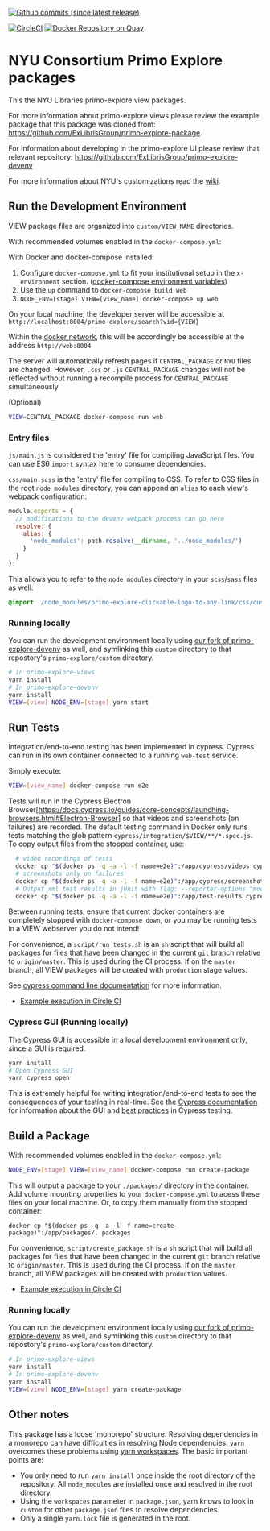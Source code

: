 [![Github commits (since latest release)](https://img.shields.io/github/commits-since/NYULibraries/primo-explore-views/latest.svg)](https://github.com/NYULibraries/primo-explore-views/releases/latest)

[![CircleCI](https://circleci.com/gh/NYULibraries/primo-explore-views.svg?style=svg)](https://circleci.com/gh/NYULibraries/primo-explore-views)
[![Docker Repository on Quay](https://quay.io/repository/nyulibraries/primo-explore-views/status "Docker Repository on Quay")](https://quay.io/repository/nyulibraries/primo-explore-views)

# NYU Consortium Primo Explore packages

This the NYU Libraries primo-explore view packages.

For more information about primo-explore views please review the example package that this package was cloned from: https://github.com/ExLibrisGroup/primo-explore-package.

For information about developing in the primo-explore UI please review that relevant repository: https://github.com/ExLibrisGroup/primo-explore-devenv

For more information about NYU's customizations read the [wiki](https://github.com/nyulibraries/primo-explore-views/wiki).

## Run the Development Environment

VIEW package files are organized into `custom/VIEW_NAME` directories.

With recommended volumes enabled in the `docker-compose.yml`:

With Docker and docker-compose installed:

1. Configure `docker-compose.yml` to fit your institutional setup in the `x-environment` section. ([docker-compose environment variables](https://docs.docker.com/compose/environment-variables/))
1. Use the `up` command to `docker-compose build web`
1. `NODE_ENV=[stage] VIEW=[view_name] docker-compose up web`

On your local machine, the developer server will be accessible at `http://localhost:8004/primo-explore/search?vid={VIEW}`

Within the [docker network](https://docs.docker.com/network/), this will be accordingly be accessible at the address `http://web:8004`

The server will automatically refresh pages if `CENTRAL_PACKAGE` or `NYU` files are changed. However, `.css` or `.js` `CENTRAL_PACKAGE` changes will not be reflected without running a recompile process for `CENTRAL_PACKAGE` simultaneously

(Optional)
```sh
VIEW=CENTRAL_PACKAGE docker-compose run web
```

### Entry files

`js/main.js` is considered the 'entry' file for compiling JavaScript files. You can use ES6 `import` syntax here to consume dependencies.

`css/main.scss` is the 'entry' file for compiling to CSS. To refer to CSS files in the root `node_modules` directory, you can append an `alias` to each view's webpack configuration:

```js
module.exports = {
  // modifications to the devenv webpack process can go here
  resolve: {
    alias: {
      'node_modules': path.resolve(__dirname, '../node_modules/')
    }
  }
};
```

This allows you to refer to the `node_modules` directory in your `scss`/`sass` files as well:

```scss
@import '/node_modules/primo-explore-clickable-logo-to-any-link/css/custom1.css';
```

### Running locally

You can run the development environment locally using [our fork of primo-explore-devenv](https://github.com/nyulibraries/primo-explore-devenv) as well, and symlinking this `custom` directory to that repostory's `primo-explore/custom` directory.

```sh
# In primo-explore-views
yarn install
# In primo-explore-devenv
yarn install
VIEW=[view] NODE_ENV=[stage] yarn start
```

## Run Tests

Integration/end-to-end testing has been implemented in cypress. Cypress can run in its own container connected to a running `web-test` service.

Simply execute:

```sh
VIEW=[view_name] docker-compose run e2e
```

Tests will run in the Cypress Electron Browser[https://docs.cypress.io/guides/core-concepts/launching-browsers.html#Electron-Browser] so that videos and screenshots (on failures) are recorded. The default testing command in Docker only runs tests matching the glob pattern `cypress/integration/$VIEW/**/*.spec.js`. To copy output files from the stopped container, use:

```sh
  # video recordings of tests
  docker cp "$(docker ps -q -a -l -f name=e2e)":/app/cypress/videos cypress-results/
  # screenshots only on failures
  docker cp "$(docker ps -q -a -l -f name=e2e)":/app/cypress/screenshots cypress-results/
  # Output xml test results in jUnit with flag: --reporter-options "mochaFile=test-results/${VIEW}/results-[hash].xml"
  docker cp "$(docker ps -q -a -l -f name=e2e)":/app/test-results cypress-results/
```

Between running tests, ensure that current docker containers are completely stopped with `docker-compose down`, or you may be running tests in a VIEW webserver you do not intend!

For convenience, a `script/run_tests.sh` is an `sh` script that will build all packages for files that have been changed in the current `git` branch relative to `origin/master`. This is used during the CI process. If on the `master` branch, all VIEW packages will be created with `production` stage values.

See [cypress command line documentation](https://docs.cypress.io/guides/guides/command-line.html) for more information.

* [Example execution in Circle CI](https://circleci.com/gh/NYULibraries/primo-explore-views/38)

### Cypress GUI (Running locally)

The Cypress GUI is accessible in a local development environment only, since a GUI is required.

```sh
yarn install
# Open Cypress GUI
yarn cypress open
```

This is extremely helpful for writing integration/end-to-end tests to see the consequences of your testing in real-time. See the [Cypress documentation](https://docs.cypress.io/guides/overview/why-cypress.html) for information about the GUI and [best practices](https://docs.cypress.io/guides/references/best-practices.html) in Cypress testing.

## Build a Package

With recommended volumes enabled in the `docker-compose.yml`:

```sh
NODE_ENV=[stage] VIEW=[view_name] docker-compose run create-package
```

This will output a package to your `./packages/` directory in the container. Add volume mounting properties to your `docker-compose.yml` to acess these files on your local machine. Or, to copy them manually from the stopped container:

`docker cp "$(docker ps -q -a -l -f name=create-package)":/app/packages/. packages`

For convenience, `script/create_package.sh` is a `sh` script that will build all packages for files that have been changed in the current `git` branch relative to `origin/master`. This is used during the CI process. If on the `master` branch, all VIEW packages will be created with `production` values.

* [Example execution in Circle CI](https://circleci.com/gh/NYULibraries/primo-explore-views/38)

### Running locally

You can run the development environment locally using [our fork of primo-explore-devenv](https://github.com/nyulibraries/primo-explore-devenv) as well, and symlinking this `custom` directory to that repostory's `primo-explore/custom` directory.

```sh
# In primo-explore-views
yarn install
# In primo-explore-devenv
yarn install
VIEW=[view] NODE_ENV=[stage] yarn create-package
```

## Other notes

This package has a loose 'monorepo' structure. Resolving dependencies in a monorepo can have difficulties in resolving Node dependencies. `yarn` overcomes these problems using [yarn workspaces](https://yarnpkg.com/lang/en/docs/workspaces/). The basic important points are:

* You only need to run `yarn install` once inside the root directory of the repository. All `node_modules` are installed once and resolved in the root directory.
* Using the `workspaces` parameter in `package.json`, yarn knows to look in `custom` for other `package.json` files to resolve dependencies.
* Only a single `yarn.lock` file is generated in the root.
